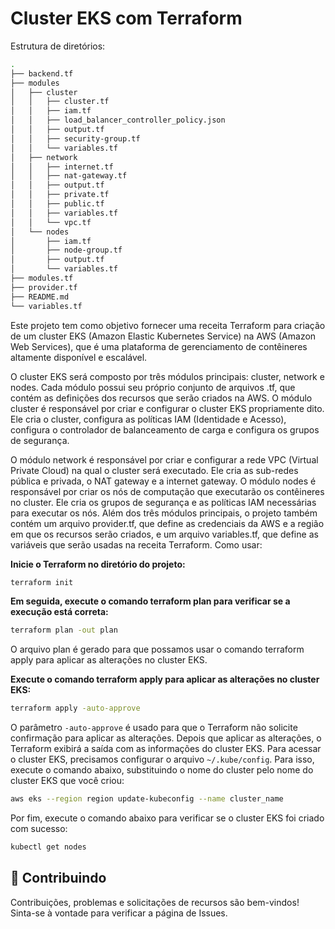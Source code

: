 # Cluster EKS com Terraform

Estrutura de diretórios:

```bash
.
├── backend.tf
├── modules
│   ├── cluster
│   │   ├── cluster.tf
│   │   ├── iam.tf
│   │   ├── load_balancer_controller_policy.json
│   │   ├── output.tf
│   │   ├── security-group.tf
│   │   └── variables.tf
│   ├── network
│   │   ├── internet.tf
│   │   ├── nat-gateway.tf
│   │   ├── output.tf
│   │   ├── private.tf
│   │   ├── public.tf
│   │   ├── variables.tf
│   │   └── vpc.tf
│   └── nodes
│       ├── iam.tf
│       ├── node-group.tf
│       ├── output.tf
│       └── variables.tf
├── modules.tf
├── provider.tf
├── README.md
└── variables.tf
```

Este projeto tem como objetivo fornecer uma receita Terraform para criação de um cluster EKS (Amazon Elastic Kubernetes Service) na AWS (Amazon Web Services), que é uma plataforma de gerenciamento de contêineres altamente disponível e escalável.

O cluster EKS será composto por três módulos principais: cluster, network e nodes. Cada módulo possui seu próprio conjunto de arquivos .tf, que contém as definições dos recursos que serão criados na AWS. O módulo cluster é responsável por criar e configurar o cluster EKS propriamente dito. Ele cria o cluster, configura as políticas IAM (Identidade e Acesso), configura o controlador de balanceamento de carga e configura os grupos de segurança.

O módulo network é responsável por criar e configurar a rede VPC (Virtual Private Cloud) na qual o cluster será executado. Ele cria as sub-redes pública e privada, o NAT gateway e a internet gateway. O módulo nodes é responsável por criar os nós de computação que executarão os contêineres no cluster. Ele cria os grupos de segurança e as políticas IAM necessárias para executar os nós. Além dos três módulos principais, o projeto também contém um arquivo provider.tf, que define as credenciais da AWS e a região em que os recursos serão criados, e um arquivo variables.tf, que define as variáveis que serão usadas na receita Terraform. Como usar:

**Inicie o Terraform no diretório do projeto:**

```bash
terraform init
```

**Em seguida, execute o comando terraform plan para verificar se a execução está correta:**


```bash
terraform plan -out plan
```

O arquivo plan é gerado para que possamos usar o comando terraform apply para aplicar as alterações no cluster EKS.

**Execute o comando terraform apply para aplicar as alterações no cluster EKS:**


```bash
terraform apply -auto-approve
```

O parâmetro `-auto-approve` é usado para que o Terraform não solicite confirmação para aplicar as alterações. Depois que aplicar as alterações, o Terraform exibirá a saída com as informações do cluster EKS. Para acessar o cluster EKS, precisamos configurar o arquivo `~/.kube/config`. Para isso, execute o comando abaixo, substituindo o nome do cluster pelo nome do cluster EKS que você criou:

```bash
aws eks --region region update-kubeconfig --name cluster_name
```

Por fim, execute o comando abaixo para verificar se o cluster EKS foi criado com sucesso:

```bash
kubectl get nodes
```

## 🤝 Contribuindo

Contribuições, problemas e solicitações de recursos são bem-vindos! Sinta-se à vontade para verificar a página de Issues.

